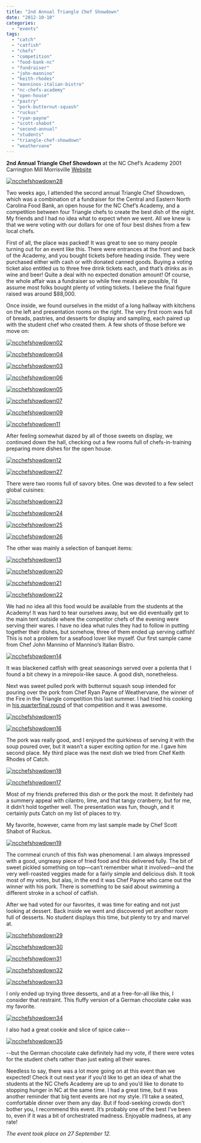 ```yaml
---
title: "2nd Annual Triangle Chef Showdown"
date: "2012-10-10"
categories:
  - "events"
tags:
  - "catch"
  - "catfish"
  - "chefs"
  - "competition"
  - "food-bank-nc"
  - "fundraiser"
  - "john-mannino"
  - "keith-rhodes"
  - "manninos-italian-bistro"
  - "nc-chefs-academy"
  - "open-house"
  - "pastry"
  - "pork-butternut-squash"
  - "ruckus"
  - "ryan-payne"
  - "scott-shabot"
  - "second-annual"
  - "students"
  - "triangle-chef-showdown"
  - "weathervane"
---
```


**2nd Annual Triangle Chef Showdown** at the NC Chef’s Academy 2001 Carrington Mill Morrisville [Website](http://tca2.pingg.com/TriChefShowdown)




<div class="caption">

[![](http://s3.amazonaws.com/thegourmez-wpmedia/2012/10/ncchefshowdown28.jpg "ncchefshowdown28")](http://s3.amazonaws.com/thegourmez-wpmedia/2012/10/ncchefshowdown28.jpg)</div>


Two weeks ago, I attended the second annual Triangle Chef Showdown, which was a combination of a fundraiser for the Central and Eastern North Carolina Food Bank, an open house for the NC Chef’s Academy, and a competition between four Triangle chefs to create the best dish of the night. My friends and I had no idea what to expect when we went. All we knew is that we were voting with our dollars for one of four best dishes from a few local chefs.

First of all, the place was packed! It was great to see so many people turning out for an event like this. There were entrances at the front and back of the Academy, and you bought tickets before heading inside. They were purchased either with cash or with donated canned goods. Buying a voting ticket also entitled us to three free drink tickets each, and that’s drinks as in wine and beer! Quite a deal with no expected donation amount! Of course, the whole affair was a fundraiser so while free meals are possible, I’d assume most folks bought plenty of voting tickets. I believe the final figure raised was around $88,000.

Once inside, we found ourselves in the midst of a long hallway with kitchens on the left and presentation rooms on the right. The very first room was full of breads, pastries, and desserts for display and sampling, each paired up with the student chef who created them. A few shots of those before we move on:

[![](http://s3.amazonaws.com/thegourmez-wpmedia/2012/10/ncchefshowdown02.jpg "ncchefshowdown02")](http://s3.amazonaws.com/thegourmez-wpmedia/2012/10/ncchefshowdown02.jpg)

[![](http://s3.amazonaws.com/thegourmez-wpmedia/2012/10/ncchefshowdown04.jpg "ncchefshowdown04")](http://s3.amazonaws.com/thegourmez-wpmedia/2012/10/ncchefshowdown04.jpg)

[![](http://s3.amazonaws.com/thegourmez-wpmedia/2012/10/ncchefshowdown03.jpg "ncchefshowdown03")](http://s3.amazonaws.com/thegourmez-wpmedia/2012/10/ncchefshowdown03.jpg)

[![](http://s3.amazonaws.com/thegourmez-wpmedia/2012/10/ncchefshowdown06.jpg "ncchefshowdown06")](http://s3.amazonaws.com/thegourmez-wpmedia/2012/10/ncchefshowdown06.jpg)




<div class="caption">

[![](http://s3.amazonaws.com/thegourmez-wpmedia/2012/10/ncchefshowdown05.jpg "ncchefshowdown05")](http://s3.amazonaws.com/thegourmez-wpmedia/2012/10/ncchefshowdown05.jpg)</div>


[![](http://s3.amazonaws.com/thegourmez-wpmedia/2012/10/ncchefshowdown07.jpg "ncchefshowdown07")](http://s3.amazonaws.com/thegourmez-wpmedia/2012/10/ncchefshowdown07.jpg)

[![](http://s3.amazonaws.com/thegourmez-wpmedia/2012/10/ncchefshowdown09.jpg "ncchefshowdown09")](http://s3.amazonaws.com/thegourmez-wpmedia/2012/10/ncchefshowdown09.jpg)

[![](http://s3.amazonaws.com/thegourmez-wpmedia/2012/10/ncchefshowdown11.jpg "ncchefshowdown11")](http://s3.amazonaws.com/thegourmez-wpmedia/2012/10/ncchefshowdown11.jpg)

After feeling somewhat dazed by all of those sweets on display, we continued down the hall, checking out a few rooms full of chefs-in-training preparing more dishes for the open house.

[![](http://s3.amazonaws.com/thegourmez-wpmedia/2012/10/ncchefshowdown12.jpg "ncchefshowdown12")](http://s3.amazonaws.com/thegourmez-wpmedia/2012/10/ncchefshowdown12.jpg)

[![](http://s3.amazonaws.com/thegourmez-wpmedia/2012/10/ncchefshowdown27.jpg "ncchefshowdown27")](http://s3.amazonaws.com/thegourmez-wpmedia/2012/10/ncchefshowdown27.jpg)

There were two rooms full of savory bites. One was devoted to a few select global cuisines:




<div class="caption">

[![](http://s3.amazonaws.com/thegourmez-wpmedia/2012/10/ncchefshowdown23.jpg "ncchefshowdown23")](http://s3.amazonaws.com/thegourmez-wpmedia/2012/10/ncchefshowdown23.jpg)</div>





<div class="caption">

[![](http://s3.amazonaws.com/thegourmez-wpmedia/2012/10/ncchefshowdown24.jpg "ncchefshowdown24")](http://s3.amazonaws.com/thegourmez-wpmedia/2012/10/ncchefshowdown24.jpg)</div>





<div class="caption">

[![](http://s3.amazonaws.com/thegourmez-wpmedia/2012/10/ncchefshowdown25.jpg "ncchefshowdown25")](http://s3.amazonaws.com/thegourmez-wpmedia/2012/10/ncchefshowdown25.jpg)</div>





<div class="caption">

[![](http://s3.amazonaws.com/thegourmez-wpmedia/2012/10/ncchefshowdown26.jpg "ncchefshowdown26")](http://s3.amazonaws.com/thegourmez-wpmedia/2012/10/ncchefshowdown26.jpg)</div>


The other was mainly a selection of banquet items:




<div class="caption">

[![](http://s3.amazonaws.com/thegourmez-wpmedia/2012/10/ncchefshowdown13.jpg "ncchefshowdown13")](http://s3.amazonaws.com/thegourmez-wpmedia/2012/10/ncchefshowdown13.jpg)</div>





<div class="caption">

[![](http://s3.amazonaws.com/thegourmez-wpmedia/2012/10/ncchefshowdown20.jpg "ncchefshowdown20")](http://s3.amazonaws.com/thegourmez-wpmedia/2012/10/ncchefshowdown20.jpg)</div>





<div class="caption">

[![](http://s3.amazonaws.com/thegourmez-wpmedia/2012/10/ncchefshowdown21.jpg "ncchefshowdown21")](http://s3.amazonaws.com/thegourmez-wpmedia/2012/10/ncchefshowdown21.jpg)</div>





<div class="caption">

[![](http://s3.amazonaws.com/thegourmez-wpmedia/2012/10/ncchefshowdown22.jpg "ncchefshowdown22")](http://s3.amazonaws.com/thegourmez-wpmedia/2012/10/ncchefshowdown22.jpg)</div>


We had no idea all this food would be available from the students at the Academy! It was hard to tear ourselves away, but we did eventually get to the main tent outside where the competitor chefs of the evening were serving their wares. I have no idea what rules they had to follow in putting together their dishes, but somehow, three of them ended up serving catfish! This is not a problem for a seafood lover like myself. Our first sample came from Chef John Mannino of Mannino’s Italian Bistro.




<div class="caption">

[![](http://s3.amazonaws.com/thegourmez-wpmedia/2012/10/ncchefshowdown14.jpg "ncchefshowdown14")](http://s3.amazonaws.com/thegourmez-wpmedia/2012/10/ncchefshowdown14.jpg)</div>


It was blackened catfish with great seasonings served over a polenta that I found a bit chewy in a mirepoix-like sauce. A good dish, nonetheless.

Next was sweet pulled pork with butternut squash soup intended for pouring over the pork from Chef Ryan Payne of Weathervane, the winner of the Fire in the Triangle competition this last summer. I had tried his cooking in [his quarterfinal round](http://johannakramer.com/2012/07/12/competition-dining-quarterfinal-2-ryan-payne-vs-scott-james/) of that competition and it was awesome.




<div class="caption">

[![](http://s3.amazonaws.com/thegourmez-wpmedia/2012/10/ncchefshowdown15.jpg "ncchefshowdown15")](http://s3.amazonaws.com/thegourmez-wpmedia/2012/10/ncchefshowdown15.jpg)</div>





<div class="caption">

[![](http://s3.amazonaws.com/thegourmez-wpmedia/2012/10/ncchefshowdown16.jpg "ncchefshowdown16")](http://s3.amazonaws.com/thegourmez-wpmedia/2012/10/ncchefshowdown16.jpg)</div>


The pork was really good, and I enjoyed the quirkiness of serving it with the soup poured over, but it wasn’t a super exciting option for me. I gave him second place. My third place was the next dish we tried from Chef Keith Rhodes of Catch.




<div class="caption">

[![](http://s3.amazonaws.com/thegourmez-wpmedia/2012/10/ncchefshowdown18.jpg "ncchefshowdown18")](http://s3.amazonaws.com/thegourmez-wpmedia/2012/10/ncchefshowdown18.jpg)</div>





<div class="caption">

[![](http://s3.amazonaws.com/thegourmez-wpmedia/2012/10/ncchefshowdown17.jpg "ncchefshowdown17")](http://s3.amazonaws.com/thegourmez-wpmedia/2012/10/ncchefshowdown17.jpg)</div>


Most of my friends preferred this dish or the pork the most. It definitely had a summery appeal with cilantro, lime, and that tangy cranberry, but for me, it didn’t hold together well. The presentation was fun, though, and it certainly puts Catch on my list of places to try.

My favorite, however, came from my last sample made by Chef Scott Shabot of Ruckus.




<div class="caption">

[![](http://s3.amazonaws.com/thegourmez-wpmedia/2012/10/ncchefshowdown19.jpg "ncchefshowdown19")](http://s3.amazonaws.com/thegourmez-wpmedia/2012/10/ncchefshowdown19.jpg)</div>


The cornmeal crunch of this fish was phenomenal. I am always impressed with a good, ungreasy piece of fried food and this delivered fully. The bit of sweet pickled something on top—can’t remember what it involved—and the very well-roasted veggies made for a fairly simple and delicious dish. It took most of my votes, but alas, in the end it was Chef Payne who came out the winner with his pork. There is something to be said about swimming a different stroke in a school of catfish.

After we had voted for our favorites, it was time for eating and not just looking at dessert. Back inside we went and discovered yet another room full of desserts. No student displays this time, but plenty to try and marvel at.




<div class="caption">

[![](http://s3.amazonaws.com/thegourmez-wpmedia/2012/10/ncchefshowdown29.jpg "ncchefshowdown29")](http://s3.amazonaws.com/thegourmez-wpmedia/2012/10/ncchefshowdown29.jpg)</div>





<div class="caption">

[![](http://s3.amazonaws.com/thegourmez-wpmedia/2012/10/ncchefshowdown30.jpg "ncchefshowdown30")](http://s3.amazonaws.com/thegourmez-wpmedia/2012/10/ncchefshowdown30.jpg)</div>





<div class="caption">

[![](http://s3.amazonaws.com/thegourmez-wpmedia/2012/10/ncchefshowdown31.jpg "ncchefshowdown31")](http://s3.amazonaws.com/thegourmez-wpmedia/2012/10/ncchefshowdown31.jpg)</div>





<div class="caption">

[![](http://s3.amazonaws.com/thegourmez-wpmedia/2012/10/ncchefshowdown32.jpg "ncchefshowdown32")](http://s3.amazonaws.com/thegourmez-wpmedia/2012/10/ncchefshowdown32.jpg)</div>





<div class="caption">

[![](http://s3.amazonaws.com/thegourmez-wpmedia/2012/10/ncchefshowdown33.jpg "ncchefshowdown33")](http://s3.amazonaws.com/thegourmez-wpmedia/2012/10/ncchefshowdown33.jpg)</div>


I only ended up trying three desserts, and at a free-for-all like this, I consider that restraint. This fluffy version of a German chocolate cake was my favorite.

[![](http://s3.amazonaws.com/thegourmez-wpmedia/2012/10/ncchefshowdown34.jpg "ncchefshowdown34")](http://s3.amazonaws.com/thegourmez-wpmedia/2012/10/ncchefshowdown34.jpg)

I also had a great cookie and slice of spice cake--

[![](http://s3.amazonaws.com/thegourmez-wpmedia/2012/10/ncchefshowdown35.jpg "ncchefshowdown35")](http://s3.amazonaws.com/thegourmez-wpmedia/2012/10/ncchefshowdown35.jpg)

\--but the German chocolate cake definitely had my vote, if there were votes for the student chefs rather than just eating all their wares.

Needless to say, there was a lot more going on at this event than we expected! Check it out next year if you’d like to get an idea of what the students at the NC Chefs Academy are up to and you’d like to donate to stopping hunger in NC at the same time. I had a great time, but it was another reminder that big tent events are not my style. I’ll take a seated, comfortable dinner over them any day. But if food-seeking crowds don’t bother you, I recommend this event. It’s probably one of the best I’ve been to, even if it was a bit of orchestrated madness. Enjoyable madness, at any rate!

_The event took place on 27 September 12._
